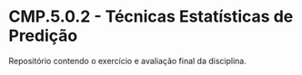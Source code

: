 # CMP.5.0.2 - Técnicas Estatísticas de Predição

Repositório contendo o exercício e avaliação final da disciplina.
